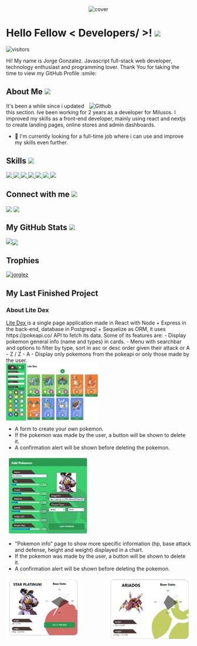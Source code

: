 <div align="center" height = "200px">
<img width="100%" height="250px" style="object-fit:contain;" src="https://cdn.pixabay.com/photo/2016/05/11/13/20/keyboard-1385706_960_720.jpg" alt="cover" />
</div>

<h1> Hello Fellow < Developers/ >! <img src = "https://raw.githubusercontent.com/MartinHeinz/MartinHeinz/master/wave.gif" width = 50px> </h1>
<p align='center'>

![visitors](https://visitor-badge.glitch.me/badge?page_id=jorglez.jorglez)

</p>
<div size='20px'> Hi! My name is Jorge Gonzalez. Javascript full-stack web developer, technology enthusiast and programming lover. Thank You for taking the time to view my GitHub Profile :smile: 
</div>

<h2> About Me <img src = "https://media0.giphy.com/media/KDDpcKigbfFpnejZs6/giphy.gif?cid=ecf05e47oy6f4zjs8g1qoiystc56cu7r9tb8a1fe76e05oty&rid=giphy.gif" width = 100px></h2>

<img width="55%" align="right" alt="Github" src="https://raw.githubusercontent.com/onimur/.github/master/.resources/git-header.svg" />

It's been a while since i updated this section. Ive been working for 2 years as a developer for Milusos. I improved my skills as a front-end developer, mainly using react and nextjs to create landing pages, online stores and admin dashboards.

- 👯 I'm currently looking for a full-time job where i can use and improve my skills even further.



<h2> Skills <img src = "https://media2.giphy.com/media/QssGEmpkyEOhBCb7e1/giphy.gif?cid=ecf05e47a0n3gi1bfqntqmob8g9aid1oyj2wr3ds3mg700bl&rid=giphy.gif" width = 32px> </h2>
<a href= https://github.com/jorglez?tab=repositories&q=&type=&language=javascript&sort= > <img width ='32px' src ='https://raw.githubusercontent.com/rahulbanerjee26/githubAboutMeGenerator/main/icons/javascript.svg'> </a>
<a href= https://github.com/jorglez?tab=repositories&q=&type=&language=reactjs&sort= > <img width ='32px' src ='https://raw.githubusercontent.com/rahulbanerjee26/githubAboutMeGenerator/main/icons/reactjs.svg'> </a>
<a href= https://github.com/jorglez?tab=repositories&q=&type=&language=redux&sort= > <img width ='32px' src ='https://raw.githubusercontent.com/rahulbanerjee26/githubAboutMeGenerator/main/icons/redux.svg'> </a>
<a href= https://github.com/jorglez?tab=repositories&q=&type=&language=postgresql&sort= > <img width ='32px' src ='https://raw.githubusercontent.com/rahulbanerjee26/githubAboutMeGenerator/main/icons/postgresql.svg'> </a>
<a href= https://github.com/jorglez?tab=repositories&q=&type=&language=mysql&sort= > <img width ='32px' src ='https://raw.githubusercontent.com/rahulbanerjee26/githubAboutMeGenerator/main/icons/mysql.svg'> </a>
<a href= https://github.com/jorglez?tab=repositories&q=&type=&language=nodejs&sort= > <img width ='32px' src ='https://raw.githubusercontent.com/rahulbanerjee26/githubAboutMeGenerator/main/icons/nodejs.svg'> </a>
<a href= https://github.com/jorglez?tab=repositories&q=&type=&language=express&sort= > <img width ='32px' src ='https://raw.githubusercontent.com/rahulbanerjee26/githubAboutMeGenerator/main/icons/express.svg'> </a>


<h2> Connect with me <img src='https://raw.githubusercontent.com/ShahriarShafin/ShahriarShafin/main/Assets/handshake.gif' width="100px"> </h2>
<a href = 'https://www.linkedin.com/in/jorge-gonzalez-web-dev/' target="_blank"> <img width = '32px' align= 'center' src="https://raw.githubusercontent.com/rahulbanerjee26/githubAboutMeGenerator/main/icons/linked-in-alt.svg"/></a> 
<a href = 'https://www.github.com/jorglez' target="_blank"> <img width = '32px' align= 'center' src="https://raw.githubusercontent.com/rahulbanerjee26/githubAboutMeGenerator/main/icons/github.svg"/></a> 



<h2> My GitHub Stats <img src='https://media1.giphy.com/media/du3J3cXyzhj75IOgvA/giphy.gif?cid=ecf05e47x2g034i9pzwtzzsd3xgg2w9nr94t4tflbbgo3008&rid=giphy.gif' width='32px'> </h2>

<a href="https://github.com/anuraghazra/github-readme-stats">
<img align="left" src="https://github-readme-stats.vercel.app/api?username=jorglez&count_private=true&show_icons=true&theme=default" />
</a>
<a href="https://github.com/anuraghazra/convoychat">
<img align="center" src="https://github-readme-stats.vercel.app/api/top-langs/?username=jorglez&theme=default" />
</a>

<h2>Trophies</h2>
<p align="left"> <a href="https://github.com/ryo-ma/github-profile-trophy"><img
      src="https://github-profile-trophy.vercel.app/?username=jorglez" alt="jorglez" /></a> </p>
  
<h2>My Last Finished Project</h2>

<h3> About Lite Dex</h3>
<a href="https://github.com/jorglez/Pokemon-app" target="_blank"> Lite Dex </a> is a single page application made in React with Node + Express in the back-end, database in Postgresql + Sequelize as ORM, it uses https://pokeapi.co/ API to fetch its data.  Some of its features are:
- Display pokemon general info (name and types) in cards.
- Menu with searchbar and options to filter by type, sort in asc or desc order given their attack or A - Z / Z - A
- Display only pokemons from the pokeapi or only those made by the user.

<br/>

<img width="50%" src="https://github.com/jorglez/Pokemon-app/blob/main/previews/home.png?raw=true" align="center"/>

<br/>


<ul>
  <li>
    A form to create your own pokemon.
  </li>
  <li>
    If the pokemon was made by the user, a button will be shown to delete it.
  </li>
  <li>
    A confirmation alert will be shown before deleting the pokemon.
  </li>
</ul>


<img width="45%" src="https://github.com/jorglez/Pokemon-app/blob/main/previews/form.png?raw=true" align="center"/>

<br/>

<ul>
  <li>
    "Pokemon info" page to show more specific information (hp, base attack and defense, height and weight) displayed in a chart.
  </li>
  <li>
     If the pokemon was made by the user, a button will be shown to delete it.
  </li>
  <li>
    A confirmation alert will be shown before deleting the pokemon.
  </li>
</ul>


<div align="center" style="display:block;">
  <img width="40%" src="https://github.com/jorglez/Pokemon-app/blob/main/previews/info.png?raw=true" align="left"/>
  <img width="45%" src="https://github.com/jorglez/Pokemon-app/blob/main/previews/info2.png?raw=true" align="right"/>
</div>




